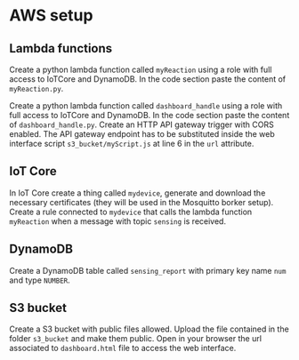 # AWS setup

## Lambda functions

Create a python lambda function called `myReaction` using a role with full access to IoTCore and DynamoDB. In the code section paste the content of `myReaction.py`.

Create a python lambda function called `dashboard_handle` using a role with full access to IoTCore and DynamoDB. In the code section paste the content of `dashboard_handle.py`. Create an HTTP API gateway trigger with CORS enabled. The API gateway endpoint has to be substituted inside the web interface script `s3_bucket/myScript.js` at line 6 in the `url` attribute.

## IoT Core

In IoT Core create a thing called `mydevice`, generate and download the necessary certificates (they will be used in the Mosquitto borker setup).
Create a rule connected to `mydevice` that calls the lambda function `myReaction` when a message with topic `sensing` is received.

## DynamoDB

Create a DynamoDB table called `sensing_report` with primary key name `num` and type `NUMBER`.

## S3 bucket

Create a S3 bucket with public files allowed. Upload the file contained in the folder `s3_bucket` and make them public. Open in your browser the url associated to `dashboard.html` file to access the web interface.